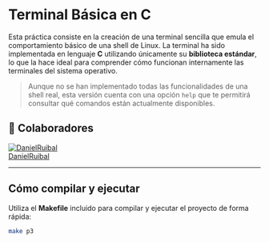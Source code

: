 # Terminal Básica en C

Esta práctica consiste en la creación de una terminal sencilla que emula el comportamiento básico de una shell de Linux. La terminal ha sido implementada en lenguaje **C** utilizando únicamente su **biblioteca estándar**, lo que la hace ideal para comprender cómo funcionan internamente las terminales del sistema operativo.

>  Aunque no se han implementado todas las funcionalidades de una shell real, esta versión cuenta con una opción `help` que te permitirá consultar qué comandos están actualmente disponibles.
## 👥 Colaboradores

[![DanielRuibal](https://github.com/DanielRuibal.png?size=100)](https://github.com/DanielRuibal)  
[DanielRuibal](https://github.com/DanielRuibal) 


---

## Cómo compilar y ejecutar

Utiliza el **Makefile** incluido para compilar y ejecutar el proyecto de forma rápida:

```bash
make p3
